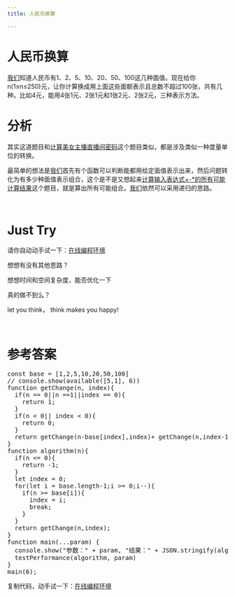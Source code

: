 ```yaml
---
title: 人民币换算

---
```


# 人民币换算

[我们](https://www.w3cdoc.com)知道人民币有1、2、5、10、20、50、100这几种面值。现在给你n(1≤n≤250)元，让你计算换成用上面这些面额表示且总数不超过100张，共有几种。比如4元，能用4张1元、2张1元和1张2元、2张2元，三种表示方法。

# 分析

其实这道题目和[计算美女主播直播间密码][1]这个题目类似，都是涉及类似一种度量单位的转换。

最简单的想法是[我们](https://www.w3cdoc.com)首先有个函数可以判断能都用给定面值表示出来，然后问题转化为有多少种面值表示组合，这个是不是又想起来[计算输入表达式+-*的所有可能计算结果][2]这个题目，就是算出所有可能组合。[我们](https://www.w3cdoc.com)依然可以采用递归的思路。

&nbsp;

# Just Try

请你自动动手试一下：[在线编程环境][3]

想想有没有其他思路？

想想时间和空间复杂度，能否优化一下

真的做不到么？

let you think， think makes you happy!

&nbsp;

# 参考答案

<pre class="EnlighterJSRAW" data-enlighter-language="null">const base = [1,2,5,10,20,50,100]
// console.show(available([5,1], 6))
function getChange(n, index){
  if(n == 0||n ==1||index == 0){
    return 1;
  }
  if(n < 0|| index < 0){
    return 0;
  }
  return getChange(n-base[index],index)+ getChange(n,index-1);
}
function algorithm(n){
  if(n <= 0){
    return -1;
  }
  let index = 0;
  for(let i = base.length-1;i >= 0;i--){
    if(n >= base[i]){
      index = i;
      break;
    }
  }
  return getChange(n,index);
}
function main(...param) {
  console.show("参数：" + param, "结果：" + JSON.stringify(algorithm(param)))
  testPerformance(algorithm, param)
}
main(6);</pre>

复制代码，动手试一下：[在线编程环境][4]

 [1]: https://www.f2e123.com/algorithm/4257.html
 [2]: https://www.f2e123.com/algorithm/4279.html
 [3]: https://www.f2e123.com/code?code=algorithm&pid=4296
 [4]: https://www.f2e123.com/code?pid=4296
